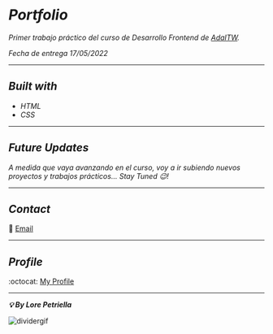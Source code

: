 # _Portfolio_


 _Primer trabajo práctico del curso de Desarrollo Frontend de [AdaITW](https://adaitw.org/)._

_Fecha de entrega 17/05/2022_

---

## _Built with_

- _HTML_
- _CSS_

---

## _Future Updates_

_A medida que vaya avanzando en el curso, voy a ir subiendo nuevos proyectos y trabajos prácticos... Stay Tuned :wink:!_

---


## _Contact_


:speech_balloon: [Email](mailto:lorepetriella@gmail.com?subject=Contact "Hi!")


---


## _Profile_

:octocat: [My Profile](https://github.com/LorePetriella "Lore Petriella")

---


**_:bulb: By Lore Petriella_**







![dividergif](https://c.tenor.com/OKLkZ1Um5HIAAAAC/mad-typing.gif)





